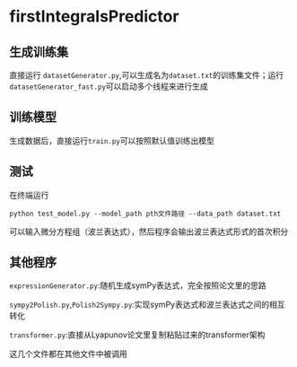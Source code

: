 # firstIntegralsPredictor

## 生成训练集

直接运行 ```datasetGenerator.py```,可以生成名为```dataset.txt```的训练集文件；运行```datasetGenerator_fast.py```可以启动多个线程来进行生成

## 训练模型

生成数据后，直接运行```train.py```可以按照默认值训练出模型

## 测试

在终端运行

```python test_model.py --model_path pth文件路径 --data_path dataset.txt```

可以输入微分方程组（波兰表达式），然后程序会输出波兰表达式形式的首次积分

## 其他程序

```expressionGenerator.py```:随机生成symPy表达式，完全按照论文里的思路

```sympy2Polish.py```,```Polish2Sympy.py```:实现symPy表达式和波兰表达式之间的相互转化

```transformer.py```:直接从Lyapunov论文里复制粘贴过来的transformer架构

这几个文件都在其他文件中被调用